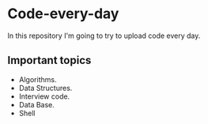# Code-every-day

In this repository I'm going to try to upload code every day.
 

## Important topics

- Algorithms. 
- Data Structures.
- Interview code.
- Data Base.
- Shell
